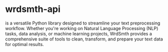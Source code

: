 # wrdsmth-api
is a versatile Python library designed to streamline your text preprocessing workflow. Whether you're working on Natural Language Processing (NLP) tasks, data analysis, or machine learning projects, WrdSmth provides a comprehensive suite of tools to clean, transform, and prepare your text data for optimal results.
